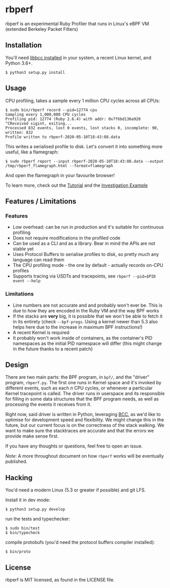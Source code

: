 # rbperf

rbperf is an experimental Ruby Profiler that runs in Linux's eBPF VM (extended Berkeley Packet Filters)

## Installation
You'll need [libbcc installed](https://github.com/iovisor/bcc/blob/master/INSTALL.md) in your system, a recent Linux kernel, and Python 3.6+.

```shell
$ python3 setup.py install
```

## Usage
CPU profiling, takes a sample every 1 million CPU cycles across all CPUs:

```shell
$ sudo bin/rbperf record --pid=12774 cpu
Sampling every 1,000,000 CPU cycles
Profiling pid: 12774 (Ruby 2.6.4) with addr: 0x7f6bd136a920
^CReceived sigint, exiting...
Processed 832 events, lost 0 events, lost stacks 0, incomplete: 90, written: 832
Profile written to rbperf-2020-05-10T18:43:08.data
```

This writes a serialised profile to disk. Let's convert it into something more useful, like a flamegraph:
```shell
$ sudo rbperf report --input rbperf-2020-05-10T18:43:08.data --output /tmp/rbperf_flamegraph.html --format=flamegraph
```

And open the flamegraph in your favourite browser!

To learn more, check out the [Tutorial](https://github.com/facebookexperimental/rbperf/blob/master/docs/tutorial.md) and the [Investigation Example](https://github.com/facebookexperimental/rbperf/blob/master/docs/investigation_example.md)

## Features / Limitations

### Features
- Low overhead: can be run in production and it's suitable for continuous profiling
- Does not require modifications in the profiled code
- Can be used as a CLI and as a library. Bear in mind the APIs are not stable yet
- Uses Protocol Buffers to serialise profiles to disk, so pretty much any language can read them
- The CPU profiling mode - the one by default - actually records on-CPU profiles
- Supports tracing via USDTs and tracepoints, see `rbperf --pid=$PID event --help`

### Limitations
- Line numbers are not accurate and and probably won't ever be. This is due to how they are encoded in the Ruby VM and the way BPF works
- If the stacks are **very** big, it is possible that we won't be able to fetch it in its entirety (check `--bpf-progs`. Using a kernel newer than 5.3 also helps here due to the increase in maximum BPF instructions!)
- A recent Kernel is required
- It probably won't work inside of containers, as the container's PID namespaces as the initial PID namespace will differ (this might change in the future thanks to a recent patch)

## Design
There are two main parts: the BPF program, in `bpf/`, and the "driver" program, `rbperf.py`. The first one runs in Kernel space and it's invoked by different events, such as each _n_ CPU cycles, or whenever a particular Kernel tracepoint is called. The driver runs in userspace and its responsible for filling in some data structures that the BPF program needs, as well as processing the events it receives from it.

Right now, said driver is written in Python, leveraging [BCC](https://github.com/iovisor/bcc/), as we'd like to optimise for development speed and flexibility. We might change this in the future, but our current focus is on the correctness of the stack walking. We want to make sure the stacktraces are accurate and that the errors we provide make sense first.

If you have any thoughts or questions, feel free to open an issue.

*Note*: A more throughout document on how `rbperf` works will be eventually published.

## Hacking

You'd need a modern Linux (5.3 or greater if possible) and git LFS.

Install it in dev mode:

```shell
$ python3 setup.py develop
```

run the tests and typechecker:

```shell
$ sudo bin/test
$ bin/typecheck
````

compile protobufs (you'd need the protocol buffers compiler installed):

```shell
$ bin/proto
```

## License
rbperf is MIT licensed, as found in the LICENSE file.
